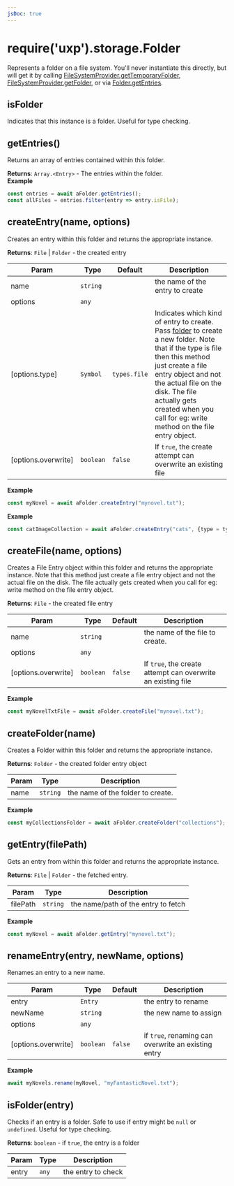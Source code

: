 ```yaml
---
jsDoc: true
---
```


<a name="module-storage-folder" id="module-storage-folder"></a>

# require('uxp').storage.Folder
Represents a folder on a file system. You'll never instantiate this directly,
but will get it by calling [FileSystemProvider.getTemporaryFolder](/uxp/reference-js/Modules/uxp/Persistent%20File%20Storage/FileSystemProvider/#module-storage-filesystemprovider-gettemporaryfolder),
[FileSystemProvider.getFolder](/uxp/reference-js/Modules/uxp/Persistent%20File%20Storage/FileSystemProvider/#module-storage-filesystemprovider-getfolder),
or via [Folder.getEntries](/uxp/reference-js/Modules/uxp/Persistent%20File%20Storage/Folder/#module-storage-folder-getentries).



<a name="module-storage-folder-isfolder" id="module-storage-folder-isfolder"></a>

## isFolder
Indicates that this instance is a folder. Useful for type checking.



<a name="module-storage-folder-getentries" id="module-storage-folder-getentries"></a>

## getEntries()
Returns an array of entries contained within this folder.

**Returns**: `Array.<Entry>` - The entries within the folder.  
**Example**  
```js
const entries = await aFolder.getEntries();
const allFiles = entries.filter(entry => entry.isFile);
```


<a name="module-storage-folder-createentry" id="module-storage-folder-createentry"></a>

## createEntry(name, options)
Creates an entry within this folder and returns the appropriate instance.

**Returns**: `File` \| `Folder` - the created entry  

| Param | Type | Default | Description |
| --- | --- | --- | --- |
| name | `string` |  | the name of the entry to create |
| options | `any` |  |  |
| [options.type] | `Symbol` | `types.file` | Indicates which kind of entry to create. Pass [folder](/uxp/reference-js/Modules/uxp/Persistent%20File%20Storage/Folder/) to create a new folder. Note that if the type is file then this method just create a file entry object and not the actual file on the disk. The file actually gets created when you call for eg: write method on the file entry object. |
| [options.overwrite] | `boolean` | `false` | If `true`, the create attempt can overwrite an existing file |

**Example**  
```js
const myNovel = await aFolder.createEntry("mynovel.txt");
```
**Example**  
```js
const catImageCollection = await aFolder.createEntry("cats", {type = types.folder});
```


<a name="module-storage-folder-createfile" id="module-storage-folder-createfile"></a>

## createFile(name, options)
Creates a File Entry object within this folder and returns the appropriate instance.
Note that this method just create a file entry object and not the actual file on the disk.
The file actually gets created when you call for eg: write method on the file entry object.

**Returns**: `File` - the created file entry  

| Param | Type | Default | Description |
| --- | --- | --- | --- |
| name | `string` |  | the name of the file to create. |
| options | `any` |  |  |
| [options.overwrite] | `boolean` | `false` | If `true`, the create attempt can overwrite an existing file |

**Example**  
```js
const myNovelTxtFile = await aFolder.createFile("mynovel.txt");
```


<a name="module-storage-folder-createfolder" id="module-storage-folder-createfolder"></a>

## createFolder(name)
Creates a Folder within this folder and returns the appropriate instance.

**Returns**: `Folder` - the created folder entry object  

| Param | Type | Description |
| --- | --- | --- |
| name | `string` | the name of the folder to create. |

**Example**  
```js
const myCollectionsFolder = await aFolder.createFolder("collections");
```


<a name="module-storage-folder-getentry" id="module-storage-folder-getentry"></a>

## getEntry(filePath)
Gets an entry from within this folder and returns the appropriate instance.

**Returns**: `File` \| `Folder` - the fetched entry.  

| Param | Type | Description |
| --- | --- | --- |
| filePath | `string` | the name/path of the entry to fetch |

**Example**  
```js
const myNovel = await aFolder.getEntry("mynovel.txt");
```


<a name="module-storage-folder-renameentry" id="module-storage-folder-renameentry"></a>

## renameEntry(entry, newName, options)
Renames an entry to a new name.


| Param | Type | Default | Description |
| --- | --- | --- | --- |
| entry | `Entry` |  | the entry to rename |
| newName | `string` |  | the new name to assign |
| options | `any` |  |  |
| [options.overwrite] | `boolean` | `false` | if `true`, renaming can overwrite an existing entry |

**Example**  
```js
await myNovels.rename(myNovel, "myFantasticNovel.txt");
```


<a name="module-storage-folder-isfolder" id="module-storage-folder-isfolder"></a>

## isFolder(entry)
Checks if an entry is a folder. Safe to use if entry might be `null` or
`undefined`. Useful for type checking.

**Returns**: `boolean` - if `true`, the entry is a folder  

| Param | Type | Description |
| --- | --- | --- |
| entry | `any` | the entry to check |



